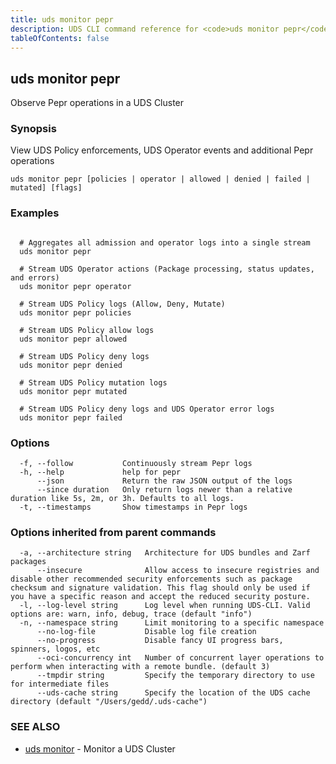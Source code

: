 ```yaml
---
title: uds monitor pepr
description: UDS CLI command reference for <code>uds monitor pepr</code>.
tableOfContents: false
---
```


<!-- Page generated by UDS CLI; DO NOT EDIT -->

## uds monitor pepr

Observe Pepr operations in a UDS Cluster

### Synopsis

View UDS Policy enforcements, UDS Operator events and additional Pepr operations

```
uds monitor pepr [policies | operator | allowed | denied | failed | mutated] [flags]
```

### Examples

```

  # Aggregates all admission and operator logs into a single stream
  uds monitor pepr

  # Stream UDS Operator actions (Package processing, status updates, and errors)
  uds monitor pepr operator

  # Stream UDS Policy logs (Allow, Deny, Mutate)
  uds monitor pepr policies

  # Stream UDS Policy allow logs
  uds monitor pepr allowed

  # Stream UDS Policy deny logs
  uds monitor pepr denied

  # Stream UDS Policy mutation logs
  uds monitor pepr mutated

  # Stream UDS Policy deny logs and UDS Operator error logs
  uds monitor pepr failed
```

### Options

```
  -f, --follow           Continuously stream Pepr logs
  -h, --help             help for pepr
      --json             Return the raw JSON output of the logs
      --since duration   Only return logs newer than a relative duration like 5s, 2m, or 3h. Defaults to all logs.
  -t, --timestamps       Show timestamps in Pepr logs
```

### Options inherited from parent commands

```
  -a, --architecture string   Architecture for UDS bundles and Zarf packages
      --insecure              Allow access to insecure registries and disable other recommended security enforcements such as package checksum and signature validation. This flag should only be used if you have a specific reason and accept the reduced security posture.
  -l, --log-level string      Log level when running UDS-CLI. Valid options are: warn, info, debug, trace (default "info")
  -n, --namespace string      Limit monitoring to a specific namespace
      --no-log-file           Disable log file creation
      --no-progress           Disable fancy UI progress bars, spinners, logos, etc
      --oci-concurrency int   Number of concurrent layer operations to perform when interacting with a remote bundle. (default 3)
      --tmpdir string         Specify the temporary directory to use for intermediate files
      --uds-cache string      Specify the location of the UDS cache directory (default "/Users/gedd/.uds-cache")
```

### SEE ALSO

* [uds monitor](/commands/uds_monitor/)	 - Monitor a UDS Cluster
